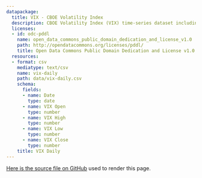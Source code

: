 ```yaml
---
datapackage:
  title: VIX - CBOE Volatility Index
  description: CBOE Volatility Index (VIX) time-series dataset including daily open, close, high and low. The CBOE Volatility Index (VIX) is a key measure of market expectations of near-term volatility conveyed by S&P 500 stock index option prices introduced in 1993.
  licenses:
  - id: odc-pddl
    name: open_data_commons_public_domain_dedication_and_license_v1.0
    path: http://opendatacommons.org/licenses/pddl/
    title: Open Data Commons Public Domain Dedication and License v1.0
  resources:
  - format: csv
    mediatype: text/csv
    name: vix-daily
    path: data/vix-daily.csv
    schema:
      fields:
      - name: Date
        type: date
      - name: VIX Open
        type: number
      - name: VIX High
        type: number
      - name: VIX Low
        type: number
      - name: VIX Close
        type: number
    title: VIX Daily
---
```


[Here is the source file on GitHub](https://github.com/datopian/datarich-demo/blob/main/posts/story2.md) used to render this page.
